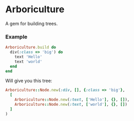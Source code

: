 # Arboriculture

A gem for building trees.

### Example

```ruby
Arboriculture.build do
  div(:class => 'big') do
    text 'Hello'
    text 'world'
  end
end
```

Will give you this tree:

```ruby
Arboriculture::Node.new(:div, [], {:class => 'big'},
  [
    Arboriculture::Node.new(:text, ['Hello'], {}, []),
    Arboriculture::Node.new(:text, ['world'], {}, [])
  ]
)
```
